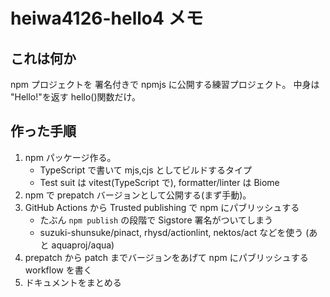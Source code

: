 # heiwa4126-hello4 メモ

## これは何か

npm プロジェクトを 署名付きで npmjs に公開する練習プロジェクト。
中身は "Hello!"を返す hello()関数だけ。

## 作った手順

1. npm パッケージ作る。
   - TypeScript で書いて mjs,cjs としてビルドするタイプ
   - Test suit は vitest(TypeScript で), formatter/linter は Biome
2. npm で prepatch バージョンとして公開する(まず手動)。
3. GitHub Actions から Trusted publishing で npm にパブリッシュする
   - たぶん `npm publish` の段階で Sigstore 署名がついてしまう
   - suzuki-shunsuke/pinact, rhysd/actionlint, nektos/act などを使う (あと aquaproj/aqua)
4. prepatch から patch までバージョンをあげて npm にパブリッシュする workflow を書く
5. ドキュメントをまとめる
